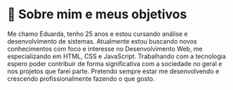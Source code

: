 # 🚀 Sobre mim e meus objetivos
Me chamo Eduarda, tenho 25 anos e estou cursando análise e desenvolvimento de sistemas.
Atualmente estou buscando novos conhecimentos com foco e interesse no Desenvolvimento Web, me especializando em HTML, CSS e JavaScript.
Trabalhando com a tecnologia espero poder contribuir de forma significativa com a sociedade no geral e nos projetos que farei parte.
Pretendo sempre estar me desenvolvendo e crescendo profissionalmente fazendo o que gosto.
